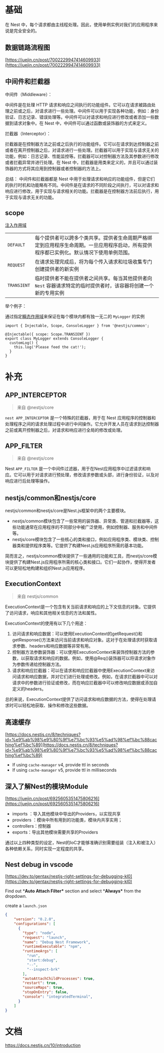 # 基础

在 Nest 中，每个请求都由主线程处理。因此，使用单例实例对我们的应用程序来说是完全安全的。



## 数据链路流程图

[https://juejin.cn/post/7002229947414609933](https://juejin.cn/post/7002229947414609933)



## 中间件和拦截器

中间件（Middleware）：

中间件是在处理 HTTP 请求和响应之间执行的功能组件。它可以在请求被路由处理之前或之后，对请求进行一些处理。中间件可以用于实现各种功能，例如：身份验证、日志记录、错误处理等。中间件可以对请求和响应进行修改或者添加一些数据到请求对象中。在 Nest 中，中间件可以通过函数或装饰器的方式来定义。

拦截器（Interceptor）：

拦截器是在控制器方法之前或之后执行的功能组件。它可以在请求到达控制器之前或者在离开控制器之后，对请求进行一些处理。拦截器可以用于实现与请求无关的功能，例如：日志记录、性能监控等。拦截器可以对控制器方法及其参数进行修改或者拦截异常并进行处理。在 Nest 中，拦截器是用类来定义的，并且可以通过装饰器的方式将其应用到控制器或者控制器的方法上。

总结： 中间件和拦截器都是 Nest 中用于处理请求和响应的功能组件，但是它们的执行时机和功能略有不同。中间件是在请求的不同阶段之间执行，可以对请求和响应进行修改，用于实现与请求相关的功能。拦截器是在控制器方法前后执行，用于实现与请求无关的功能。





## scope

[注入作用域](https://docs.nestjs.cn/10/fundamentals?id=%e6%b3%a8%e5%85%a5%e4%bd%9c%e7%94%a8%e5%9f%9f)

|             |                                                              |
| :---------- | ------------------------------------------------------------ |
| `DEFAULT`   | 每个提供者可以跨多个类共享。提供者生命周期严格绑定到应用程序生命周期。一旦应用程序启动，所有提供程序都已实例化。默认情况下使用单例范围。 |
| `REQUEST`   | 在请求处理完成后，将为每个传入请求和垃圾收集专门创建提供者的新实例 |
| `TRANSIENT` | 临时提供者不能在提供者之间共享。每当其他提供者向 `Nest` 容器请求特定的临时提供者时，该容器将创建一个新的专用实例 |

举个例子：

通过指定[瞬态作用域](https://docs.nestjs.com/fundamentals/injection-scopes)来保证在每个模块内都有独一无二的 `MyLogger` 的实例

```tsx
import { Injectable, Scope, ConsoleLogger } from '@nestjs/common';

@Injectable({ scope: Scope.TRANSIENT })
export class MyLogger extends ConsoleLogger {
  customLog() {
    this.log('Please feed the cat!');
  }
}
```





# 补充



## APP_INTERCEPTOR

>  来自 @nestjs/core

`nest APP_INTERCEPTOR` 是一个特殊的拦截器，用于在 Nest 应用程序的控制器和处理程序之间的请求处理过程中进行中间操作。它允许开发人员在请求到达控制器之前或离开控制器之后，对请求和响应进行全局的修改或处理。



## APP_FILTER

> 来自 @nestjs/core

Nest `APP_FILTER` 是一个中间件过滤器，用于在Nest应用程序中过滤请求和响应。它可以用于对请求进行预处理，修改请求参数或头部，进行身份验证，以及对响应进行后处理等操作。





## nestjs/common和nestjs/core 

nestjs/common和nestjs/core是Nest.js框架中的两个主要模块。

* nestjs/common模块包含了一些常用的装饰器、异常类、管道和拦截器等，这些功能通常在应用程序的不同部分中被广泛使用，例如控制器、服务和中间件等。
* nestjs/core模块包含了一些核心的类和接口，例如应用程序类、模块类、控制器类和提供程序类等。它提供了构建Nest.js应用程序所需的基本功能。

简而言之，nestjs/common模块提供了一些通用的功能和工具，而nestjs/core模块提供了构建Nest.js应用程序所需的核心类和接口。它们一起协作，使得开发者可以更轻松地构建和组织Nest.js应用程序。





## ExecutionContext

> 来自 nestjs/common

ExecutionContext是一个包含有关当前请求和响应的上下文信息的对象。它提供了访问请求，响应和其他相关信息的方法和属性。

ExecutionContext的使用有以下几个用途：

1. 访问请求和响应数据：可以使用ExecutionContext的getRequest()和getResponse()方法来访问当前请求和响应对象。这对于在处理请求时获取请求参数、headers和响应数据等非常有用。
2. 控制器方法参数装饰器：可以使用ExecutionContext来装饰控制器方法的参数，以获取请求和响应的数据。例如，使用@Req()装饰器可以将请求对象作为参数传递给控制器方法。
3. 请求和响应拦截器：可以在请求和响应拦截器中使用ExecutionContext来访问请求和响应数据，并对它们进行处理或修改。例如，在请求拦截器中可以对请求中的参数进行验证或修改，而在响应拦截器中可以修改响应数据或添加自定义的headers。

总的来说，ExecutionContext提供了访问请求和响应数据的方法，使得在处理请求时可以轻松地获取、操作和修改这些数据。





## 高速缓存

[https://docs.nestjs.cn/8/techniques?id=%e9%ab%98%e9%80%9f%e7%bc%93%e5%ad%98%ef%bc%88caching%ef%bc%89](https://docs.nestjs.cn/8/techniques?id=%e9%ab%98%e9%80%9f%e7%bc%93%e5%ad%98%ef%bc%88caching%ef%bc%89)

- If using `cache-manager` v4, provide ttl in seconds
- If using `cache-manager` v5, provide ttl in milliseconds







## 深入了解Nest的模块Module

[https://juejin.cn/post/6925605351475806216](https://juejin.cn/post/6925605351475806216)

- imports ：导入其他模块中导出的Providers，以实现共享
- providers ：模块中所有用到的功能类，模块内共享实用；
- controllers：控制器
- exports：导出其他模块需要共享的Providers

通过以上四种类型的设定，Nest的IoC才能够准确识别需要组装（注入和被注入）各种依赖关系，同时实现一定程度的共享。



## Nest debug in vscode 

[https://dev.to/gentax/nestjs-right-settings-for-debugging-kl0](https://dev.to/gentax/nestjs-right-settings-for-debugging-kl0)

Find out ***Auto Attach Filter\*** section and select ***Always\*** from the dropdown.

create a `launch.json`

```json
{
    "version": "0.2.0",
    "configurations": [
      {
        "type": "node",
        "request": "launch",
        "name": "Debug Nest Framework",
        "runtimeExecutable": "npm",
        "runtimeArgs": [
          "run",
          "start:debug",
          "--",
          "--inspect-brk"
        ],
        "autoAttachChildProcesses": true,
        "restart": true,
        "sourceMaps": true,
        "stopOnEntry": false,
        "console": "integratedTerminal",
      }
    ]
}
```





# 文档

https://docs.nestjs.cn/10/introduction

